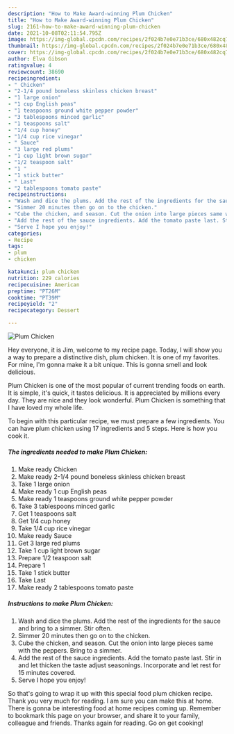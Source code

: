 ```yaml
---
description: "How to Make Award-winning Plum Chicken"
title: "How to Make Award-winning Plum Chicken"
slug: 2161-how-to-make-award-winning-plum-chicken
date: 2021-10-08T02:11:54.795Z
image: https://img-global.cpcdn.com/recipes/2f024b7e0e71b3ce/680x482cq70/plum-chicken-recipe-main-photo.jpg
thumbnail: https://img-global.cpcdn.com/recipes/2f024b7e0e71b3ce/680x482cq70/plum-chicken-recipe-main-photo.jpg
cover: https://img-global.cpcdn.com/recipes/2f024b7e0e71b3ce/680x482cq70/plum-chicken-recipe-main-photo.jpg
author: Elva Gibson
ratingvalue: 4
reviewcount: 38690
recipeingredient:
- " Chicken"
- "2-1/4 pound boneless skinless chicken breast"
- "1 large onion"
- "1 cup English peas"
- "1 teaspoons ground white pepper powder"
- "3 tablespoons minced garlic"
- "1 teaspoons salt"
- "1/4 cup honey"
- "1/4 cup rice vinegar"
- " Sauce"
- "3 large red plums"
- "1 cup light brown sugar"
- "1/2 teaspoon salt"
- "1 "
- "1 stick butter"
- " Last"
- "2 tablespoons tomato paste"
recipeinstructions:
- "Wash and dice the plums. Add the rest of the ingredients for the sauce and bring to a simmer. Stir often."
- "Simmer 20 minutes then go on to the chicken."
- "Cube the chicken, and season. Cut the onion into large pieces same with the peppers. Bring to a simmer."
- "Add the rest of the sauce ingredients. Add the tomato paste last. Stir in and let thicken the taste adjust seasonings. Incorporate and let rest for 15 minutes covered."
- "Serve I hope you enjoy!"
categories:
- Recipe
tags:
- plum
- chicken

katakunci: plum chicken 
nutrition: 229 calories
recipecuisine: American
preptime: "PT26M"
cooktime: "PT39M"
recipeyield: "2"
recipecategory: Dessert

---
```



![Plum Chicken](https://img-global.cpcdn.com/recipes/2f024b7e0e71b3ce/680x482cq70/plum-chicken-recipe-main-photo.jpg)

Hey everyone, it is Jim, welcome to my recipe page. Today, I will show you a way to prepare a distinctive dish, plum chicken. It is one of my favorites. For mine, I'm gonna make it a bit unique. This is gonna smell and look delicious.



Plum Chicken is one of the most popular of current trending foods on earth. It is simple, it's quick, it tastes delicious. It is appreciated by millions every day. They are nice and they look wonderful. Plum Chicken is something that I have loved my whole life.


To begin with this particular recipe, we must prepare a few ingredients. You can have plum chicken using 17 ingredients and 5 steps. Here is how you cook it.

<!--inarticleads1-->

##### The ingredients needed to make Plum Chicken:

1. Make ready  Chicken
1. Make ready 2-1/4 pound boneless skinless chicken breast
1. Take 1 large onion
1. Make ready 1 cup English peas
1. Make ready 1 teaspoons ground white pepper powder
1. Take 3 tablespoons minced garlic
1. Get 1 teaspoons salt
1. Get 1/4 cup honey
1. Take 1/4 cup rice vinegar
1. Make ready  Sauce
1. Get 3 large red plums
1. Take 1 cup light brown sugar
1. Prepare 1/2 teaspoon salt
1. Prepare 1 
1. Take 1 stick butter
1. Take  Last
1. Make ready 2 tablespoons tomato paste




<!--inarticleads2-->

##### Instructions to make Plum Chicken:

1. Wash and dice the plums. Add the rest of the ingredients for the sauce and bring to a simmer. Stir often.
1. Simmer 20 minutes then go on to the chicken.
1. Cube the chicken, and season. Cut the onion into large pieces same with the peppers. Bring to a simmer.
1. Add the rest of the sauce ingredients. Add the tomato paste last. Stir in and let thicken the taste adjust seasonings. Incorporate and let rest for 15 minutes covered.
1. Serve I hope you enjoy!




So that's going to wrap it up with this special food plum chicken recipe. Thank you very much for reading. I am sure you can make this at home. There is gonna be interesting food at home recipes coming up. Remember to bookmark this page on your browser, and share it to your family, colleague and friends. Thanks again for reading. Go on get cooking!
